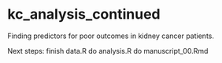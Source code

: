 # kc_analysis_continued
Finding predictors for poor outcomes in kidney cancer patients.

Next steps: 
    finish data.R
    do analysis.R
    do manuscript_00.Rmd

